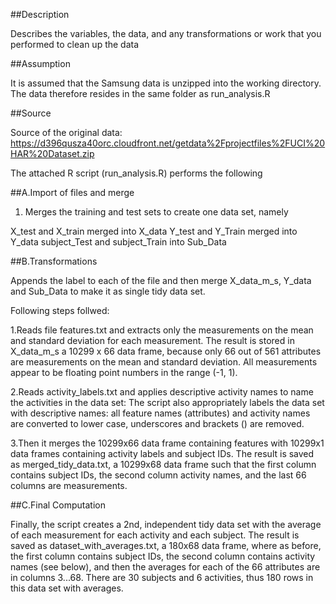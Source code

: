 ##Description 

Describes the variables, the data, and any transformations or work that you performed to clean up the data

##Assumption

It is assumed that the Samsung data is unzipped into the working directory. The data therefore resides in the same folder as run_analysis.R

##Source

Source of the original data: https://d396qusza40orc.cloudfront.net/getdata%2Fprojectfiles%2FUCI%20HAR%20Dataset.zip  

The attached R script (run_analysis.R) performs the following 

##A.Import of files and merge

1. Merges the training and test sets to create one data set, namely

X_test and X_train merged into X_data
Y_test and Y_Train merged into Y_data
subject_Test and subject_Train into Sub_Data


##B.Transformations

Appends the label to each of the file and then merge X_data_m_s, Y_data and Sub_Data to make it as single tidy data set.

Following steps follwed:

1.Reads file features.txt and extracts only the measurements on the mean and standard deviation for each measurement.
The result is stored in X_data_m_s a 10299 x 66 data frame, because only 66 out of 561 attributes are measurements on the mean and standard deviation. All measurements appear to be floating point numbers in the range (-1, 1).

2.Reads activity_labels.txt and applies descriptive activity names to name the activities in the data set:
 The script also appropriately labels the data set with descriptive names: all feature names (attributes) and activity names are converted to lower case, underscores and brackets () are removed.

3.Then it merges the 10299x66 data frame containing features with 10299x1 data frames containing activity labels and subject IDs.
 The result is saved as merged_tidy_data.txt, a 10299x68 data frame such that the first column contains subject IDs, the second column activity names, and the last 66 columns are measurements.



##C.Final Computation

Finally, the script creates a 2nd, independent tidy data set with the average of each measurement for each activity and each subject.
The result is saved as dataset_with_averages.txt, a 180x68 data frame, where as before, the first column contains subject IDs, the second column contains activity names (see below), and then the averages for each of the 66 attributes are in columns 3...68. There are 30 subjects and 6 activities, thus 180 rows in this data set with averages.

